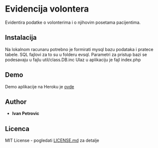 # Evidencija volontera

Evidentira podatke o volonterima i o njihovim posetama pacijentima.

## Instalacija

Na lokalnom racunaru potrebno je formirati mysql bazu podataka i pratece tabele. SQL fajlovi za to su u folderu evsql.
Parametri za pristup bazi se podesavaju u fajlu util/class.DB.inc
Ulaz u aplikaciju je fajl index.php

## Demo

Demo aplikacije na Heroku je [ovde](https://vast-spire-24114.herokuapp.com/)

## Author

* **Ivan Petrovic**

## Licenca

MIT License - pogledati [LICENSE.md](LICENSE.md) za detalje

